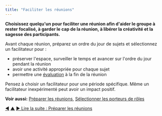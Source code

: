```yaml
---
title: "Faciliter les réunions"
---
```



<strong>Choisissez quelqu'un pour faciliter une réunion afin d'aider le groupe à rester focalisé, à garder le cap de la réunion, à libérer la créativité et la sagesse des participants.</strong>

Avant chaque réunion, préparez un ordre du jour de sujets et sélectionnez un facilitateur pour :

- préserver l'espace, surveiller le temps et avancer sur l'ordre du jour pendant la réunion
- avoir une activité appropriée pour chaque sujet
- permettre une [évaluation](evaluate-meetings.html) à la fin de la réunion

Pensez à choisir un facilitateur pour une période spécifique. Même un facilitateur inexpérimenté peut avoir un impact positif.

**Voir aussi:** [Préparer les réunions](prepare-for-meetings.html), [Sélectionner les porteurs de rôles](role-selection.html)

<div class="bottom-nav">
<a href="rounds.html" title="Retour à : Tours de table">◀</a> <a href="meeting-practices.html" title="Remonter: Se réunir">▲</a> <a href="prepare-for-meetings.html" title="Lire la suite : Préparer les réunions">▶ Lire la suite : Préparer les réunions</a>
</div>


<script type="text/javascript">
Mousetrap.bind('g n', function() {
    window.location.href = 'prepare-for-meetings.html';
    return false;
});
</script>

